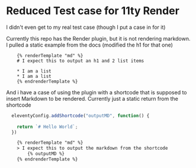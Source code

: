 # Reduced Test case for 11ty Render

I didn't even get to my real test case (though I put a case in for it)

Currently this repo has the Render plugin, but it is not rendering markdown. I pulled a static example from the docs (modified the h1 for that one) 

```
    {% renderTemplate "md" %}
    # I expect this to output an h1 and 2 list items
    
    * I am a list
    * I am a list
    {% endrenderTemplate %}
```

And i have a case of using the plugin with a shortcode that is supposed to insert Markdown to be rendered. Currently just a static return from the shortcode

```js 
  eleventyConfig.addShortcode("outputMD", function() {
   
    return `# Hello World`;
  })
```

```html
    {% renderTemplate "md" %}
    > I expect this to output the markdown from the shortcode
        {% outputMD %}
    {% endrenderTemplate %}
```